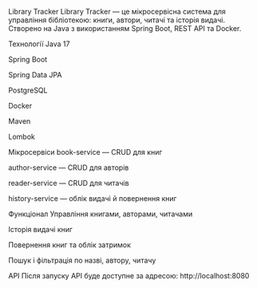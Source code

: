 Library Tracker
Library Tracker — це мікросервісна система для управління бібліотекою: книги, автори, читачі та історія видачі. Створено на Java з використанням Spring Boot, REST API та Docker.

Технології
Java 17

Spring Boot

Spring Data JPA

PostgreSQL

Docker

Maven

Lombok

Мікросервіси
book-service — CRUD для книг

author-service — CRUD для авторів

reader-service — CRUD для читачів

history-service — облік видачі й повернення книг

Функціонал
Управління книгами, авторами, читачами

Історія видачі книг

Повернення книг та облік затримок

Пошук і фільтрація по назві, автору, читачу

API
Після запуску API буде доступне за адресою:
http://localhost:8080
